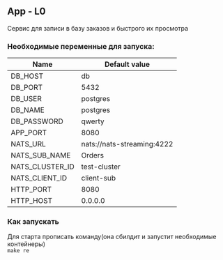 ## App - L0
Сервис для записи в базу заказов и быстрого их просмотра
### Необходимые переменные для запуска:
| Name            | Default value              |
|-----------------|----------------------------|
| DB_HOST         | db                         |
| DB_PORT         | 5432                       |
| DB_USER         | postgres                   |
| DB_NAME         | postgres                   |
| DB_PASSWORD     | qwerty                     |
| APP_PORT        | 8080                       |
| NATS_URL        | nats://nats-streaming:4222 |
| NATS_SUB_NAME   | Orders                     |
| NATS_CLUSTER_ID | test-cluster               |
| NATS_CLIENT_ID  | client-sub                 |
| HTTP_PORT       | 8080                       |
| HTTP_HOST       | 0.0.0.0                    |


### Как запускать
Для старта прописать команду(она сбилдит и запустит необходимые контейнеры)   
```make re```
